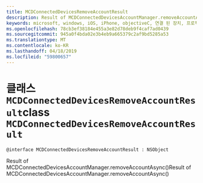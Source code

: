 ```yaml
---
title: MCDConnectedDevicesRemoveAccountResult
description: Result of MCDConnectedDevicesAccountManager.removeAccountAsync()
keywords: microsoft, windows, iOS, iPhone, objectiveC, 연결 된 장치, 프로젝트 로마
ms.openlocfilehash: 78cb3ef38184e455a3e82d78deb9f4caf7ad0439
ms.sourcegitcommit: 945a0f4bda02e3b4eb9a665379c2af9bd5285a53
ms.translationtype: MT
ms.contentlocale: ko-KR
ms.lasthandoff: 04/18/2019
ms.locfileid: "59800657"
---
```

# <a name="class-mcdconnecteddevicesremoveaccountresult"></a><span data-ttu-id="68c32-104">클래스 `MCDConnectedDevicesRemoveAccountResult`</span><span class="sxs-lookup"><span data-stu-id="68c32-104">class `MCDConnectedDevicesRemoveAccountResult`</span></span> 

```
@interface MCDConnectedDevicesRemoveAccountResult : NSObject
```  
<span data-ttu-id="68c32-105">Result of MCDConnectedDevicesAccountManager.removeAccountAsync()</span><span class="sxs-lookup"><span data-stu-id="68c32-105">Result of MCDConnectedDevicesAccountManager.removeAccountAsync()</span></span>